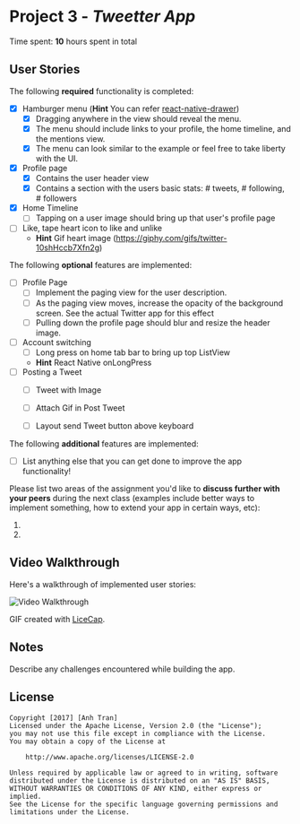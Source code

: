 # Project 3 - *Tweetter App*

Time spent: **10** hours spent in total

## User Stories

The following **required** functionality is completed:

- [X] Hamburger menu (**Hint** You can refer [react-native-drawer](https://github.com/root-two/react-native-drawer))
   - [X] Dragging anywhere in the view should reveal the menu.
   - [X] The menu should include links to your profile, the home timeline, and the mentions view.
   - [X] The menu can look similar to the example or feel free to take liberty with the UI.
- [X] Profile page
   - [X] Contains the user header view
   - [X] Contains a section with the users basic stats: # tweets, # following, # followers
- [x] Home Timeline
   - [ ] Tapping on a user image should bring up that user's profile page
- [ ] Like, tape heart icon to like and unlike
  - **Hint** Gif heart image (https://giphy.com/gifs/twitter-10shHccb7Xfn2g)

The following **optional** features are implemented:

- [ ] Profile Page
   - [ ] Implement the paging view for the user description.
   - [ ] As the paging view moves, increase the opacity of the background screen. See the actual Twitter app for this effect
   - [ ] Pulling down the profile page should blur and resize the header image.
- [ ] Account switching
   - [ ] Long press on home tab bar to bring up top ListView
    - **Hint** React Native onLongPress
- [ ] Posting a Tweet
  - [ ] Tweet with Image
  - [ ] Attach Gif in Post Tweet
  - [ ] Layout send Tweet button above keyboard


The following **additional** features are implemented:

- [ ] List anything else that you can get done to improve the app functionality!

Please list two areas of the assignment you'd like to **discuss further with your peers** during the next class (examples include better ways to implement something, how to extend your app in certain ways, etc):

  1.
  2.


## Video Walkthrough

Here's a walkthrough of implemented user stories:

<img src='http://i.imgur.com/ln3UXMy.gif' title='Video Walkthrough' width='' alt='Video Walkthrough' />

GIF created with [LiceCap](http://www.cockos.com/licecap/).

## Notes

Describe any challenges encountered while building the app.

## License

    Copyright [2017] [Anh Tran]
    Licensed under the Apache License, Version 2.0 (the "License");
    you may not use this file except in compliance with the License.
    You may obtain a copy of the License at

        http://www.apache.org/licenses/LICENSE-2.0

    Unless required by applicable law or agreed to in writing, software
    distributed under the License is distributed on an "AS IS" BASIS,
    WITHOUT WARRANTIES OR CONDITIONS OF ANY KIND, either express or implied.
    See the License for the specific language governing permissions and
    limitations under the License.

